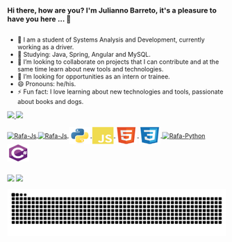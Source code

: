### Hi there, how are you? I'm Julianno Barreto, it's a pleasure to have you here ... 🤗
##

- 🔭 I am a student of Systems Analysis and Development, currently working as a driver.
- 🌱 Studying: Java, Spring, Angular and MySQL.
- 👯 I’m looking to collaborate on projects that I can contribute and at the same time learn about new tools and technologies.
- 🤔 I’m looking for opportunities as an intern or trainee.
- 😄 Pronouns: he/his.
- ⚡ Fun fact: I love learning about new technologies and tools, passionate about books and dogs.

<div>
  <a href="https://github.com/juliannobarreto">
  <img height="180em" src="https://github-readme-stats.vercel.app/api?username=juliannobarreto&show_icons=false&theme=dark&include_all_commits=true&count_private=true"/>
  <img height="180em" src="https://github-readme-stats.vercel.app/api/top-langs/?username=juliannobarreto&layout=compact&langs_count=7&theme=dark"/>
</div>
  
<div style="display: inline_block"><br>
  <img align="center" alt="Rafa-Js" height="40" width="50" src= "https://cdn.jsdelivr.net/gh/devicons/devicon/icons/java/java-original.svg">
  <img align="center" alt="Rafa-Js" height="40" width="50" src= "https://cdn.jsdelivr.net/gh/devicons/devicon/icons/mysql/mysql-original-wordmark.svg">
  <img align="center" alt="Rafa-Js" height="40" width="50" src= "https://raw.githubusercontent.com/devicons/devicon/master/icons/python/python-original.svg">
  <img align="center" alt="Rafa-Js" height="40" width="50" src= "https://raw.githubusercontent.com/devicons/devicon/master/icons/javascript/javascript-plain.svg">
  <img align="center" alt="Rafa-HTML" height="40" width="50" src= "https://raw.githubusercontent.com/devicons/devicon/master/icons/html5/html5-original.svg">
  <img align="center" alt="Rafa-CSS" height="40" width="50" src= "https://raw.githubusercontent.com/devicons/devicon/master/icons/css3/css3-original.svg">
  <img align="center" alt="Rafa-Python" height="40" width="50" src= "https://cdn.jsdelivr.net/gh/devicons/devicon/icons/dotnetcore/dotnetcore-original.svg">
  <img align="center" alt="Rafa-Csharp" height="40" width="50" src= "https://raw.githubusercontent.com/devicons/devicon/master/icons/csharp/csharp-original.svg">         
</div> 
        
##   
    
<div> 
  <a href="mailto:juliannobarreto@gmail.com"><img src="https://img.shields.io/badge/-Gmail-%23333?style=for-the-badge&logo=gmail&logoColor=red" target="_blank"></a>
  <a href="https://www.linkedin.com/in/juliano-barreto" target="_blank"><img src="https://img.shields.io/badge/-LinkedIn-%230077B5?style=for-the-badge&logo=linkedin&logoColor=white" target="_blank"></a> 
  
 	
  ![Snake animation](https://github.com/juliannobarreto/juliannobarreto/blob/output/github-contribution-grid-snake.svg)
 
</div>
  
 
